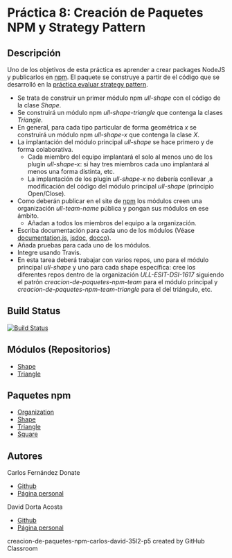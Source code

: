 # Práctica 8: Creación de Paquetes NPM y Strategy Pattern

## Descripción

Uno de los objetivos de esta práctica es aprender a crear packages NodeJS y publicarlos en [npm](https://www.npmjs.com/). El paquete se construye a partir de el código que se desarrolló en la [práctica evaluar strategy pattern](https://casianorodriguezleon.gitbooks.io/ull-esit-1617/content/practicas/practicaevaluastrategypattern.html).

* Se trata de construir un primer módulo npm *ull-shape* con el código de la clase *Shape*.
* Se construirá un módulo npm *ull-shape-triangle* que contenga la clases *Triangle*.
* En general, para cada tipo particular de forma geométrica *x* se construirá un módulo npm *ull-shape-x* que contenga la clase *X*.
* La implantación del módulo principal *ull-shape* se hace primero y de forma colaborativa.
    * Cada miembro del equipo implantará el solo al menos uno de los plugin *ull-shape-x*: si hay tres miembros cada uno implantará al menos una forma distinta, etc.
    * La implantación de los plugin *ull-shape-x* no debería conllevar ,a modificación del código del módulo principal *ull-shape* (principio Open/Close).
* Como deberán publicar en el site de [npm](https://www.npmjs.com/) los módulos creen una organización *ull-team-name* pública y pongan sus módulos en ese ámbito.
    * Añadan a todos los miembros del equipo a la organización.
* Escriba documentación para cada uno de los módulos (Véase [documentation.js](http://documentation.js.org/), [jsdoc](https://www.npmjs.com/package/jsdoc), [docco](http://jashkenas.github.io/docco/)).
* Añada pruebas para cada uno de los módulos.
* Integre usando Travis.
* En esta tarea deberá trabajar con varios repos, uno para el módulo principal *ull-shape* y uno para cada shape específica: cree los diferentes repos dentro de la organización *ULL-ESIT-DSI-1617* siguiendo el patrón *creacion-de-paquetes-npm-team* para el módulo principal y *creacion-de-paquetes-npm-team-triangle* para el del triángulo, etc.

## Build Status

[![Build Status](https://travis-ci.org/ULL-ESIT-DSI-1617/creacion-de-paquetes-npm-carlos-david-35l2-p5-square.svg?branch=master)](https://travis-ci.org/ULL-ESIT-DSI-1617/creacion-de-paquetes-npm-carlos-david-35l2-p5-square)


## Módulos (Repositorios)
* [Shape](https://github.com/ULL-ESIT-DSI-1617/creacion-de-paquetes-npm-carlos-david-35l2-p5)
* [Triangle](https://github.com/ULL-ESIT-DSI-1617/creacion-de-paquetes-npm-carlos-david-35l2-p5-triangle)

## Paquetes npm

* [Organization](https://www.npmjs.com/org/ull-carlos-david)
* [Shape](https://www.npmjs.com/package/@ull-carlos-david/ull-shape)
* [Triangle](https://www.npmjs.com/package/@ull-carlos-david/ull-shape-triangle)
* [Square](https://www.npmjs.com/package/@ull-carlos-david/ull-square)
## Autores

Carlos Fernández Donate
* [Github](https://github.com/charly-poket)
* [Página personal](https://charly-poket.github.io/)


David Dorta Acosta  
* [Github](https://github.com/alu0100851236)
* [Página personal](https://alu0100851236.github.io/)

creacion-de-paquetes-npm-carlos-david-35l2-p5 created by GitHub Classroom

